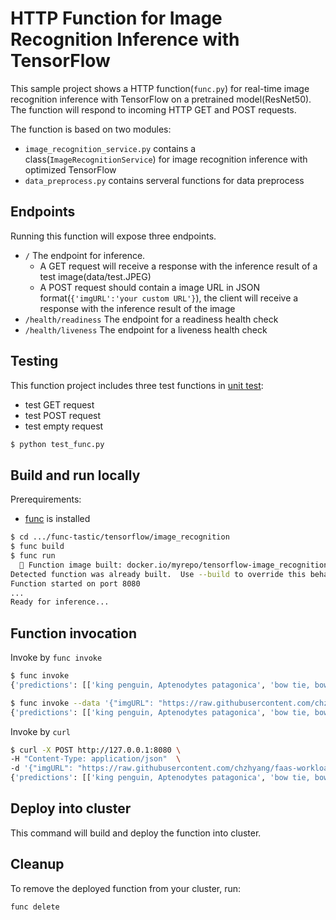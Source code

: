 # HTTP Function for Image Recognition Inference with TensorFlow

This sample project shows a HTTP function(`func.py`) for real-time image recognition inference 
with TensorFlow on a pretrained model(ResNet50). The function will respond to incoming HTTP GET and POST requests.

The function is based on two modules:
- `image_recognition_service.py` contains a class(`ImageRecognitionService`) for image recognition inference with optimized TensorFlow
- `data_preprocess.py` contains serveral functions for data preprocess

## Endpoints

Running this function will expose three endpoints.

  - `/` The endpoint for inference.
    - A GET request will receive a response with the inference result of a test image(data/test.JPEG)
    - A POST request should contain a image URL in JSON format(`{'imgURL':'your custom URL'}`), the client will receive a response with the inference result of the image
  - `/health/readiness` The endpoint for a readiness health check
  - `/health/liveness` The endpoint for a liveness health check

## Testing

This function project includes three test functions in [unit test](./test_func.py):
- test GET request
- test POST request
- test empty request

```bash
$ python test_func.py
```
## Build and run locally

Prerequirements:
- [func](https://github.com/knative/func) is installed

```bash
$ cd .../func-tastic/tensorflow/image_recognition
$ func build
$ func run
  🙌 Function image built: docker.io/myrepo/tensorflow-image_recognition:latest
Detected function was already built.  Use --build to override this behavior.
Function started on port 8080
...
Ready for inference... 
```

## Function invocation

Invoke by `func invoke`

```bash
$ func invoke
{'predictions': [['king penguin, Aptenodytes patagonica', 'bow tie, bow-tie, bowtie', 'maillot, tank suit', 'pillow', 'window screen']]}

$ func invoke --data '{"imgURL": "https://raw.githubusercontent.com/chzhyang/faas-workloads/main/tensorflow/image_recognition/tensorflow_image_classification/data/ILSVRC2012_test_00000181.JPEG"}'
{'predictions': [['king penguin, Aptenodytes patagonica', 'bow tie, bow-tie, bowtie', 'maillot, tank suit', 'pillow', 'window screen']]}
```

Invoke by `curl`

```bash
$ curl -X POST http://127.0.0.1:8080 \ 
-H "Content-Type: application/json"  \ 
-d '{"imgURL": "https://raw.githubusercontent.com/chzhyang/faas-workloads/main/tensorflow/image_recognition/tensorflow_image_classification/data/ILSVRC2012_test_00000181.JPEG"}'
{'predictions': [['king penguin, Aptenodytes patagonica', 'bow tie, bow-tie, bowtie', 'maillot, tank suit', 'pillow', 'window screen']]}
```


## Deploy into cluster

This command will build and deploy the function into cluster.

## Cleanup

To remove the deployed function from your cluster, run:

```shell
func delete
```
